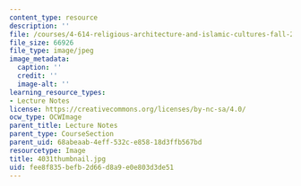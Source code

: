 ```yaml
---
content_type: resource
description: ''
file: /courses/4-614-religious-architecture-and-islamic-cultures-fall-2002/fee8f835befb2d66d8a9e0e803d3de51_4031thumbnail.jpg
file_size: 66926
file_type: image/jpeg
image_metadata:
  caption: ''
  credit: ''
  image-alt: ''
learning_resource_types:
- Lecture Notes
license: https://creativecommons.org/licenses/by-nc-sa/4.0/
ocw_type: OCWImage
parent_title: Lecture Notes
parent_type: CourseSection
parent_uid: 68abeaab-4eff-532c-e858-18d3ffb567bd
resourcetype: Image
title: 4031thumbnail.jpg
uid: fee8f835-befb-2d66-d8a9-e0e803d3de51
---
```

